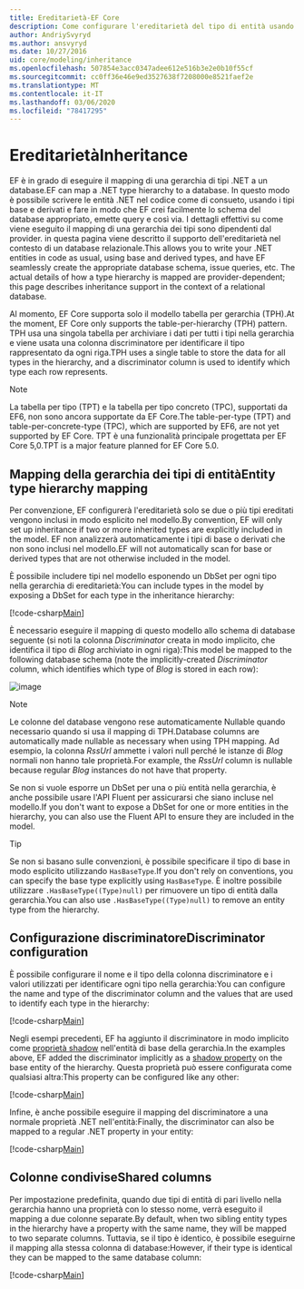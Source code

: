 ```yaml
---
title: Ereditarietà-EF Core
description: Come configurare l'ereditarietà del tipo di entità usando Entity Framework Core
author: AndriySvyryd
ms.author: ansvyryd
ms.date: 10/27/2016
uid: core/modeling/inheritance
ms.openlocfilehash: 507854e3acc0347adee612e516b3e2e0b10f55cf
ms.sourcegitcommit: cc0ff36e46e9ed3527638f7208000e8521faef2e
ms.translationtype: MT
ms.contentlocale: it-IT
ms.lasthandoff: 03/06/2020
ms.locfileid: "78417295"
---
```

# <a name="inheritance"></a><span data-ttu-id="11ff9-103">Ereditarietà</span><span class="sxs-lookup"><span data-stu-id="11ff9-103">Inheritance</span></span>

<span data-ttu-id="11ff9-104">EF è in grado di eseguire il mapping di una gerarchia di tipi .NET a un database.</span><span class="sxs-lookup"><span data-stu-id="11ff9-104">EF can map a .NET type hierarchy to a database.</span></span> <span data-ttu-id="11ff9-105">In questo modo è possibile scrivere le entità .NET nel codice come di consueto, usando i tipi base e derivati e fare in modo che EF crei facilmente lo schema del database appropriato, emette query e così via. I dettagli effettivi su come viene eseguito il mapping di una gerarchia dei tipi sono dipendenti dal provider. in questa pagina viene descritto il supporto dell'ereditarietà nel contesto di un database relazionale.</span><span class="sxs-lookup"><span data-stu-id="11ff9-105">This allows you to write your .NET entities in code as usual, using base and derived types, and have EF seamlessly create the appropriate database schema, issue queries, etc. The actual details of how a type hierarchy is mapped are provider-dependent; this page describes inheritance support in the context of a relational database.</span></span>

<span data-ttu-id="11ff9-106">Al momento, EF Core supporta solo il modello tabella per gerarchia (TPH).</span><span class="sxs-lookup"><span data-stu-id="11ff9-106">At the moment, EF Core only supports the table-per-hierarchy (TPH) pattern.</span></span> <span data-ttu-id="11ff9-107">TPH usa una singola tabella per archiviare i dati per tutti i tipi nella gerarchia e viene usata una colonna discriminatore per identificare il tipo rappresentato da ogni riga.</span><span class="sxs-lookup"><span data-stu-id="11ff9-107">TPH uses a single table to store the data for all types in the hierarchy, and a discriminator column is used to identify which type each row represents.</span></span>

> [!NOTE]
> <span data-ttu-id="11ff9-108">La tabella per tipo (TPT) e la tabella per tipo concreto (TPC), supportati da EF6, non sono ancora supportate da EF Core.</span><span class="sxs-lookup"><span data-stu-id="11ff9-108">The table-per-type (TPT) and table-per-concrete-type (TPC), which are supported by EF6, are not yet supported by EF Core.</span></span> <span data-ttu-id="11ff9-109">TPT è una funzionalità principale progettata per EF Core 5,0.</span><span class="sxs-lookup"><span data-stu-id="11ff9-109">TPT is a major feature planned for EF Core 5.0.</span></span>

## <a name="entity-type-hierarchy-mapping"></a><span data-ttu-id="11ff9-110">Mapping della gerarchia dei tipi di entità</span><span class="sxs-lookup"><span data-stu-id="11ff9-110">Entity type hierarchy mapping</span></span>

<span data-ttu-id="11ff9-111">Per convenzione, EF configurerà l'ereditarietà solo se due o più tipi ereditati vengono inclusi in modo esplicito nel modello.</span><span class="sxs-lookup"><span data-stu-id="11ff9-111">By convention, EF will only set up inheritance if two or more inherited types are explicitly included in the model.</span></span> <span data-ttu-id="11ff9-112">EF non analizzerà automaticamente i tipi di base o derivati che non sono inclusi nel modello.</span><span class="sxs-lookup"><span data-stu-id="11ff9-112">EF will not automatically scan for base or derived types that are not otherwise included in the model.</span></span>

<span data-ttu-id="11ff9-113">È possibile includere tipi nel modello esponendo un DbSet per ogni tipo nella gerarchia di ereditarietà:</span><span class="sxs-lookup"><span data-stu-id="11ff9-113">You can include types in the model by exposing a DbSet for each type in the inheritance hierarchy:</span></span>

[!code-csharp[Main](../../../samples/core/Modeling/Conventions/InheritanceDbSets.cs?name=InheritanceDbSets&highlight=3-4)]

<span data-ttu-id="11ff9-114">È necessario eseguire il mapping di questo modello allo schema di database seguente (si noti la colonna *Discriminator* creata in modo implicito, che identifica il tipo di *Blog* archiviato in ogni riga):</span><span class="sxs-lookup"><span data-stu-id="11ff9-114">This model be mapped to the following database schema (note the implicitly-created *Discriminator* column, which identifies which type of *Blog* is stored in each row):</span></span>

![image](_static/inheritance-tph-data.png)

>[!NOTE]
> <span data-ttu-id="11ff9-116">Le colonne del database vengono rese automaticamente Nullable quando necessario quando si usa il mapping di TPH.</span><span class="sxs-lookup"><span data-stu-id="11ff9-116">Database columns are automatically made nullable as necessary when using TPH mapping.</span></span> <span data-ttu-id="11ff9-117">Ad esempio, la colonna *RssUrl* ammette i valori null perché le istanze di *Blog* normali non hanno tale proprietà.</span><span class="sxs-lookup"><span data-stu-id="11ff9-117">For example, the *RssUrl* column is nullable because regular *Blog* instances do not have that property.</span></span>

<span data-ttu-id="11ff9-118">Se non si vuole esporre un DbSet per una o più entità nella gerarchia, è anche possibile usare l'API Fluent per assicurarsi che siano incluse nel modello.</span><span class="sxs-lookup"><span data-stu-id="11ff9-118">If you don't want to expose a DbSet for one or more entities in the hierarchy, you can also use the Fluent API to ensure they are included in the model.</span></span>

> [!TIP]
> <span data-ttu-id="11ff9-119">Se non si basano sulle convenzioni, è possibile specificare il tipo di base in modo esplicito utilizzando `HasBaseType`.</span><span class="sxs-lookup"><span data-stu-id="11ff9-119">If you don't rely on conventions, you can specify the base type explicitly using `HasBaseType`.</span></span> <span data-ttu-id="11ff9-120">È inoltre possibile utilizzare `.HasBaseType((Type)null)` per rimuovere un tipo di entità dalla gerarchia.</span><span class="sxs-lookup"><span data-stu-id="11ff9-120">You can also use `.HasBaseType((Type)null)` to remove an entity type from the hierarchy.</span></span>

## <a name="discriminator-configuration"></a><span data-ttu-id="11ff9-121">Configurazione discriminatore</span><span class="sxs-lookup"><span data-stu-id="11ff9-121">Discriminator configuration</span></span>

<span data-ttu-id="11ff9-122">È possibile configurare il nome e il tipo della colonna discriminatore e i valori utilizzati per identificare ogni tipo nella gerarchia:</span><span class="sxs-lookup"><span data-stu-id="11ff9-122">You can configure the name and type of the discriminator column and the values that are used to identify each type in the hierarchy:</span></span>

[!code-csharp[Main](../../../samples/core/Modeling/FluentAPI/DiscriminatorConfiguration.cs?name=DiscriminatorConfiguration&highlight=4-6)]

<span data-ttu-id="11ff9-123">Negli esempi precedenti, EF ha aggiunto il discriminatore in modo implicito come [proprietà shadow](xref:core/modeling/shadow-properties) nell'entità di base della gerarchia.</span><span class="sxs-lookup"><span data-stu-id="11ff9-123">In the examples above, EF added the discriminator implicitly as a [shadow property](xref:core/modeling/shadow-properties) on the base entity of the hierarchy.</span></span> <span data-ttu-id="11ff9-124">Questa proprietà può essere configurata come qualsiasi altra:</span><span class="sxs-lookup"><span data-stu-id="11ff9-124">This property can be configured like any other:</span></span>

[!code-csharp[Main](../../../samples/core/Modeling/FluentAPI/DiscriminatorPropertyConfiguration.cs?name=DiscriminatorPropertyConfiguration&highlight=4-5)]

<span data-ttu-id="11ff9-125">Infine, è anche possibile eseguire il mapping del discriminatore a una normale proprietà .NET nell'entità:</span><span class="sxs-lookup"><span data-stu-id="11ff9-125">Finally, the discriminator can also be mapped to a regular .NET property in your entity:</span></span>

[!code-csharp[Main](../../../samples/core/Modeling/FluentAPI/NonShadowDiscriminator.cs?name=NonShadowDiscriminator&highlight=4)]

## <a name="shared-columns"></a><span data-ttu-id="11ff9-126">Colonne condivise</span><span class="sxs-lookup"><span data-stu-id="11ff9-126">Shared columns</span></span>

<span data-ttu-id="11ff9-127">Per impostazione predefinita, quando due tipi di entità di pari livello nella gerarchia hanno una proprietà con lo stesso nome, verrà eseguito il mapping a due colonne separate.</span><span class="sxs-lookup"><span data-stu-id="11ff9-127">By default, when two sibling entity types in the hierarchy have a property with the same name, they will be mapped to two separate columns.</span></span> <span data-ttu-id="11ff9-128">Tuttavia, se il tipo è identico, è possibile eseguirne il mapping alla stessa colonna di database:</span><span class="sxs-lookup"><span data-stu-id="11ff9-128">However, if their type is identical they can be mapped to the same database column:</span></span>

[!code-csharp[Main](../../../samples/core/Modeling/FluentAPI/SharedTPHColumns.cs?name=SharedTPHColumns&highlight=9,13)]
